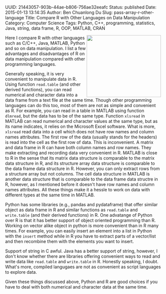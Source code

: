 UUID: 21443057-903b-44ae-b806-756ae32eeafc
Status: published
Date: 2015-01-13 13:14:35
Author: Ben Chuanlong Du
Slug: pass-array-r-other-language
Title: Compare R with Other Languages on Data Manipulation
Category: Computer Science
Tags: Python, C++, programming, statistics, Java, string, data frame, R, OOP, MATLAB, CRAN

<img src="http://dclong.github.io/media/r/r.png" height="200" width="240" align="right"/>
Here I compare R with other languages such as C/C++, Java, MATLAB, Python and so
on data manipulation. I list a few advantages and disadvantages of R on data
manipulation compared with other programming languages. 

Generally speaking, it is very convenient to manipulate data in R. Using function
`read.table` (and other derived functions), you can read numerical and
character data into a data frame from a text file at the same time. Though other
programming languages can do this too, most of them are not as simple and convenient
as R. For example, you can read in a table in MATLAB using function `dlmread`,
but the data has to be of the same type. Function `xlsread` in MATLAB can read
numerical and character values at the same type, but as its name indicates, it
relies on the Microsoft Excel software. What is more, `xlsread` read data into a
cell which does not have row names and column names attributes. The first row of
the data (usually stands for the headers) is read into the cell as the first row
of data. This is inconvenient. 
A matrix and data frame in R can have both column names and row names.
They make extracting and recording data very convenient in R.
MATLAB is close to R in the sense that its matrix data structure is comparable
to the matrix data structure in R, and its structure array data structure is
comparable to the data frame data structure in R. However, you can only extract
rows from a structure array but not columns. The cell data structure in MATLAB
is another data structure that is comparable to the data frame data structre in
R, however, as I mentioned before it doesn't have row names and column names
attributes. All these things make it a hessle to work on data with different
types at the same time in MATLAB. 

Python has some libraries (e.g., pandas and pydataframe) that offer similar
object as data frame in R and similar functions as `read.table` and
`write.table` (and their derived functions) in R. One advatange of Python over R
is that it has better support of object oriented programming than R. Working on
vector alike object in python is more convenient than in R many times. For example, you can
easily insert an element into a list in Python with the `insert` method while in
R you have to extract parts of a vector/list and then recombine them with the
elements you want to insert. 

Support of string in C awful. Java has a better support of string, however, I
don't know whether there are libraries offering convenient ways to read and write data like 
`read.table` and `write.table` in R. Honestly speaking, I doubt. What's more,
compiled langugaes are not as convenient as script languages to explore data.

Given these things discussed above, Python and R
are good choices if you have to deal with both numerical and character data at the same time.

